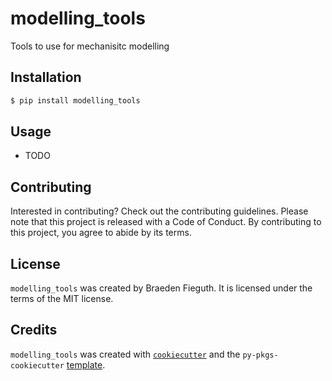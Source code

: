 # modelling_tools

Tools to use for mechanisitc modelling

## Installation

```bash
$ pip install modelling_tools
```

## Usage

- TODO

## Contributing

Interested in contributing? Check out the contributing guidelines. Please note that this project is released with a Code of Conduct. By contributing to this project, you agree to abide by its terms.

## License

`modelling_tools` was created by Braeden Fieguth. It is licensed under the terms of the MIT license.

## Credits

`modelling_tools` was created with [`cookiecutter`](https://cookiecutter.readthedocs.io/en/latest/) and the `py-pkgs-cookiecutter` [template](https://github.com/py-pkgs/py-pkgs-cookiecutter).
